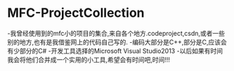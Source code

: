 # MFC-ProjectCollection
-我曾经使用到的mfc小的项目的集合,来自各个地方.codeproject,csdn,或者一些别的地方,也有是我借鉴网上的代码自己写的.
-编码大部分是C++,部分是C,应该会有少部分的C#
-开发工具选择的Microsoft Visual Studio2013
-以后如果有时间我会将他们合并成一个实用的小工具,希望会有时间吧,时间!!!
